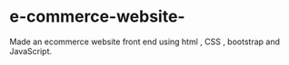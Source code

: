 # e-commerce-website-
Made an ecommerce website front end using html , CSS , bootstrap and JavaScript.
